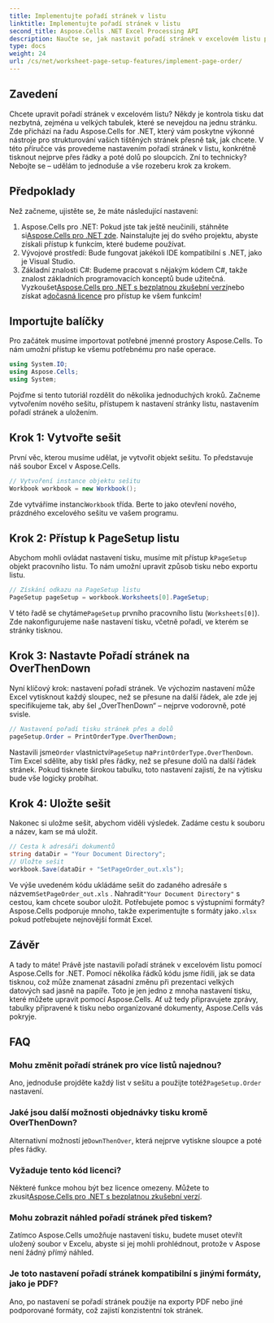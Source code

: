 ```yaml
---
title: Implementujte pořadí stránek v listu
linktitle: Implementujte pořadí stránek v listu
second_title: Aspose.Cells .NET Excel Processing API
description: Naučte se, jak nastavit pořadí stránek v excelovém listu pomocí Aspose.Cells for .NET v jednoduchém, podrobném průvodci. Ideální pro začátečníky i experty.
type: docs
weight: 24
url: /cs/net/worksheet-page-setup-features/implement-page-order/
---
```

## Zavedení
Chcete upravit pořadí stránek v excelovém listu? Někdy je kontrola tisku dat nezbytná, zejména u velkých tabulek, které se nevejdou na jednu stránku. Zde přichází na řadu Aspose.Cells for .NET, který vám poskytne výkonné nástroje pro strukturování vašich tištěných stránek přesně tak, jak chcete. V této příručce vás provedeme nastavením pořadí stránek v listu, konkrétně tisknout nejprve přes řádky a poté dolů po sloupcích. Zní to technicky? Nebojte se – udělám to jednoduše a vše rozeberu krok za krokem.
## Předpoklady
Než začneme, ujistěte se, že máte následující nastavení:
1.  Aspose.Cells pro .NET: Pokud jste tak ještě neučinili, stáhněte si[Aspose.Cells pro .NET zde](https://releases.aspose.com/cells/net/). Nainstalujte jej do svého projektu, abyste získali přístup k funkcím, které budeme používat.
2. Vývojové prostředí: Bude fungovat jakékoli IDE kompatibilní s .NET, jako je Visual Studio.
3. Základní znalosti C#: Budeme pracovat s nějakým kódem C#, takže znalost základních programovacích konceptů bude užitečná.
Vyzkoušet[Aspose.Cells pro .NET s bezplatnou zkušební verzí](https://releases.aspose.com/)nebo získat a[dočasná licence](https://purchase.aspose.com/temporary-license/) pro přístup ke všem funkcím!
## Importujte balíčky
Pro začátek musíme importovat potřebné jmenné prostory Aspose.Cells. To nám umožní přístup ke všemu potřebnému pro naše operace.
```csharp
using System.IO;
using Aspose.Cells;
using System;
```
Pojďme si tento tutoriál rozdělit do několika jednoduchých kroků. Začneme vytvořením nového sešitu, přístupem k nastavení stránky listu, nastavením pořadí stránek a uložením. 
## Krok 1: Vytvořte sešit
První věc, kterou musíme udělat, je vytvořit objekt sešitu. To představuje náš soubor Excel v Aspose.Cells.
```csharp
// Vytvoření instance objektu sešitu
Workbook workbook = new Workbook();
```
 Zde vytváříme instanci`Workbook` třída. Berte to jako otevření nového, prázdného excelového sešitu ve vašem programu.
## Krok 2: Přístup k PageSetup listu
 Abychom mohli ovládat nastavení tisku, musíme mít přístup k`PageSetup` objekt pracovního listu. To nám umožní upravit způsob tisku nebo exportu listu.
```csharp
// Získání odkazu na PageSetup listu
PageSetup pageSetup = workbook.Worksheets[0].PageSetup;
```
 V této řadě se chytáme`PageSetup` prvního pracovního listu (`Worksheets[0]`). Zde nakonfigurujeme naše nastavení tisku, včetně pořadí, ve kterém se stránky tisknou.
## Krok 3: Nastavte Pořadí stránek na OverThenDown
Nyní klíčový krok: nastavení pořadí stránek. Ve výchozím nastavení může Excel vytisknout každý sloupec, než se přesune na další řádek, ale zde jej specifikujeme tak, aby šel „OverThenDown“ – nejprve vodorovně, poté svisle.
```csharp
// Nastavení pořadí tisku stránek přes a dolů
pageSetup.Order = PrintOrderType.OverThenDown;
```
 Nastavili jsme`Order` vlastnictví`PageSetup` na`PrintOrderType.OverThenDown`. Tím Excel sdělíte, aby tiskl přes řádky, než se přesune dolů na další řádek stránek. Pokud tisknete širokou tabulku, toto nastavení zajistí, že na výtisku bude vše logicky probíhat.
## Krok 4: Uložte sešit
Nakonec si uložme sešit, abychom viděli výsledek. Zadáme cestu k souboru a název, kam se má uložit.
```csharp
// Cesta k adresáři dokumentů
string dataDir = "Your Document Directory";
// Uložte sešit
workbook.Save(dataDir + "SetPageOrder_out.xls");
```
 Ve výše uvedeném kódu ukládáme sešit do zadaného adresáře s názvem`SetPageOrder_out.xls` . Nahradit`"Your Document Directory"` s cestou, kam chcete soubor uložit.
Potřebujete pomoc s výstupními formáty? Aspose.Cells podporuje mnoho, takže experimentujte s formáty jako`.xlsx` pokud potřebujete nejnovější formát Excel.
## Závěr
A tady to máte! Právě jste nastavili pořadí stránek v excelovém listu pomocí Aspose.Cells for .NET. Pomocí několika řádků kódu jsme řídili, jak se data tisknou, což může znamenat zásadní změnu při prezentaci velkých datových sad jasně na papíře. Toto je jen jedno z mnoha nastavení tisku, které můžete upravit pomocí Aspose.Cells. Ať už tedy připravujete zprávy, tabulky připravené k tisku nebo organizované dokumenty, Aspose.Cells vás pokryje.
## FAQ
### Mohu změnit pořadí stránek pro více listů najednou?
 Ano, jednoduše projděte každý list v sešitu a použijte totéž`PageSetup.Order` nastavení.
### Jaké jsou další možnosti objednávky tisku kromě OverThenDown?
 Alternativní možností je`DownThenOver`, která nejprve vytiskne sloupce a poté přes řádky.
### Vyžaduje tento kód licenci?
Některé funkce mohou být bez licence omezeny. Můžete to zkusit[Aspose.Cells pro .NET s bezplatnou zkušební verzí](https://releases.aspose.com/).
### Mohu zobrazit náhled pořadí stránek před tiskem?
Zatímco Aspose.Cells umožňuje nastavení tisku, budete muset otevřít uložený soubor v Excelu, abyste si jej mohli prohlédnout, protože v Aspose není žádný přímý náhled.
### Je toto nastavení pořadí stránek kompatibilní s jinými formáty, jako je PDF?
Ano, po nastavení se pořadí stránek použije na exporty PDF nebo jiné podporované formáty, což zajistí konzistentní tok stránek.
